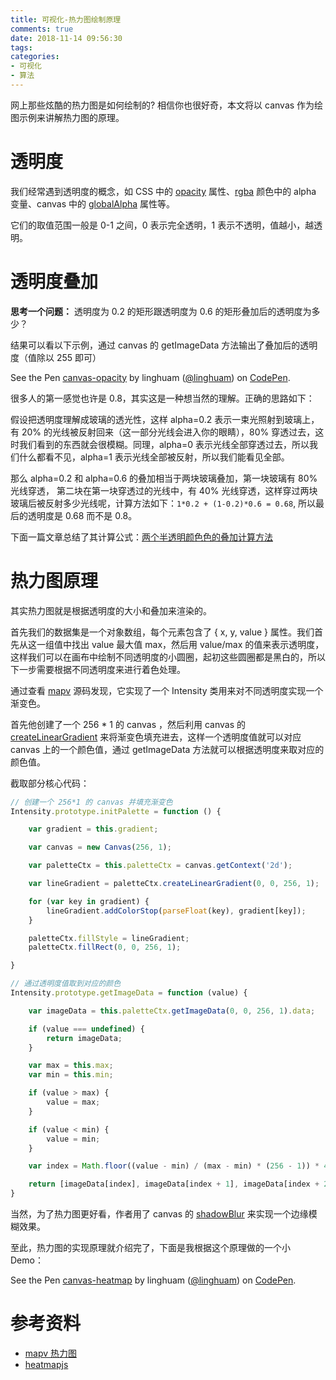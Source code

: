 ```yaml
---
title: 可视化-热力图绘制原理
comments: true
date: 2018-11-14 09:56:30
tags:
categories:
- 可视化
- 算法
---
```


网上那些炫酷的热力图是如何绘制的? 相信你也很好奇，本文将以 canvas 作为绘图示例来讲解热力图的原理。

<!--more-->

# 透明度

我们经常遇到透明度的概念，如 CSS 中的 [opacity][1] 属性、[rgba][2] 颜色中的 alpha 变量、canvas 中的 [globalAlpha][3] 属性等。

它们的取值范围一般是 0-1  之间，0 表示完全透明，1 表示不透明，值越小，越透明。

# 透明度叠加

**思考一个问题：** 透明度为 0.2 的矩形跟透明度为 0.6 的矩形叠加后的透明度为多少？

结果可以看以下示例，通过 canvas 的 getImageData 方法输出了叠加后的透明度（值除以 255 即可）

<p data-height="265" data-theme-id="0" data-slug-hash="qQqdzv" data-default-tab="js,result" data-user="linghuam" data-pen-title="canvas-opacity" class="codepen">See the Pen <a href="https://codepen.io/linghuam/pen/qQqdzv/">canvas-opacity</a> by linghuam (<a href="https://codepen.io/linghuam">@linghuam</a>) on <a href="https://codepen.io">CodePen</a>.</p>
<script async src="https://static.codepen.io/assets/embed/ei.js"></script>

很多人的第一感觉也许是 0.8，其实这是一种想当然的理解。正确的思路如下：

假设把透明度理解成玻璃的透光性，这样 alpha=0.2 表示一束光照射到玻璃上，有 20% 的光线被反射回来（这一部分光线会进入你的眼睛），80% 穿透过去，这时我们看到的东西就会很模糊。同理，alpha=0 表示光线全部穿透过去，所以我们什么都看不见，alpha=1 表示光线全部被反射，所以我们能看见全部。

那么 alpha=0.2 和 alpha=0.6 的叠加相当于两块玻璃叠加，第一块玻璃有 80% 光线穿透，
第二块在第一块穿透过的光线中，有 40% 光线穿透，这样穿过两块玻璃后被反射多少光线呢，计算方法如下：`1*0.2 + (1-0.2)*0.6 = 0.68`, 所以最后的透明度是 0.68 而不是 0.8。

下面一篇文章总结了其计算公式：[两个半透明颜色色的叠加计算方法][4]

# 热力图原理

其实热力图就是根据透明度的大小和叠加来渲染的。

首先我们的数据集是一个对象数组，每个元素包含了 { x, y, value } 属性。我们首先从这一组值中找出 value 最大值 max，然后用 value/max 的值来表示透明度，这样我们可以在画布中绘制不同透明度的小圆圈，起初这些圆圈都是黑白的，所以下一步需要根据不同透明度来进行着色处理。

通过查看 [mapv][5] 源码发现，它实现了一个 Intensity 类用来对不同透明度实现一个渐变色。

首先他创建了一个 256 * 1 的 canvas ，然后利用 canvas 的 [createLinearGradient][6] 来将渐变色填充进去，这样一个透明度值就可以对应 canvas 上的一个颜色值，通过 getImageData 方法就可以根据透明度来取对应的颜色值。

截取部分核心代码：

```js
// 创建一个 256*1 的 canvas 并填充渐变色
Intensity.prototype.initPalette = function () {

    var gradient = this.gradient;

    var canvas = new Canvas(256, 1);

    var paletteCtx = this.paletteCtx = canvas.getContext('2d');

    var lineGradient = paletteCtx.createLinearGradient(0, 0, 256, 1);

    for (var key in gradient) {
        lineGradient.addColorStop(parseFloat(key), gradient[key]);
    }

    paletteCtx.fillStyle = lineGradient;
    paletteCtx.fillRect(0, 0, 256, 1);

}

// 通过透明度值取到对应的颜色
Intensity.prototype.getImageData = function (value) {

    var imageData = this.paletteCtx.getImageData(0, 0, 256, 1).data;

    if (value === undefined) {
        return imageData;
    }

    var max = this.max;
    var min = this.min;

    if (value > max) {
        value = max;
    }

    if (value < min) {
        value = min;
    }

    var index = Math.floor((value - min) / (max - min) * (256 - 1)) * 4;

    return [imageData[index], imageData[index + 1], imageData[index + 2], imageData[index + 3]];
}
```

当然，为了热力图更好看，作者用了 canvas 的 [shadowBlur][7] 来实现一个边缘模糊效果。

至此，热力图的实现原理就介绍完了，下面是我根据这个原理做的一个小 Demo：

<p data-height="265" data-theme-id="0" data-slug-hash="pQEXva" data-default-tab="js,result" data-user="linghuam" data-pen-title="canvas-heatmap" class="codepen">See the Pen <a href="https://codepen.io/linghuam/pen/pQEXva/">canvas-heatmap</a> by linghuam (<a href="https://codepen.io/linghuam">@linghuam</a>) on <a href="https://codepen.io">CodePen</a>.</p>
<script async src="https://static.codepen.io/assets/embed/ei.js"></script>


# 参考资料

- [mapv 热力图](https://mapv.baidu.com/examples/#baidu-map-point-heatmap.html)
- [heatmapjs](https://www.patrick-wied.at/static/heatmapjs/)

[1]: https://developer.mozilla.org/zh-CN/docs/Web/CSS/opacity
[2]: https://www.w3.org/TR/css-color-3/#rgba-color
[3]: https://www.canvasapi.cn/CanvasRenderingContext2D/globalAlpha#&examples
[4]: https://www.cnblogs.com/mfryf/p/3401503.html?_t_t_t=0.581313765142113
[5]: https://github.com/huiyan-fe/mapv/blob/master/src/utils/data-range/Intensity.js
[6]: https://www.canvasapi.cn/CanvasRenderingContext2D/createLinearGradient
[7]: https://www.canvasapi.cn/CanvasRenderingContext2D/shadowBlur